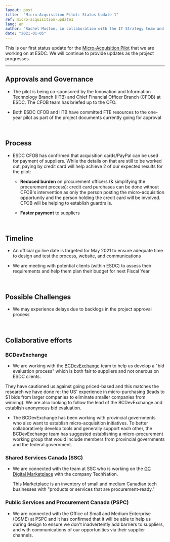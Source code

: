 ```yaml
---
layout: post
title:  "Micro-Acquisition Pilot: Status Update 1"
ref: micro-acquisition-update1
lang: en
author: "Rachel Muston, in collaboration with the IT Strategy team and Micro-Acquisition Pilot team members"
date: "2021-01-05"
---
```

<!--markdownlint-disable MD033-->
This is our first status update for the [Micro-Acquisition Pilot](https://sara-sabr.github.io/ITStrategy/micro-acquisition-pilot.html) that we are working on at ESDC.
We will continue to provide updates as the project progresses.

***

## Approvals and Governance

- The pilot is being co-sponsored by the Innovation and Information Technology Branch (IITB) and Chief Financial Officer Branch (CFOB) at ESDC.
  The CFOB team has briefed up to the CFO.

- Both ESDC CFOB and IITB have committed FTE resources to the one-year pilot as part of the project documents currently going for approval

&nbsp;

## Process

- ESDC CFOB has confirmed that acquisition cards/PayPal can be used for payment of suppliers.
  While the details on that are still to be worked out, paying by credit card will help achieve 2 of our expected results for the pilot:  

  - **Reduced burden** on procurement officers (& simplifying the procurement process): credit card purchases can be done without CFOB's intervention as only the person posting the micro-acquisition opportunity and the person holding the credit card will be involved.
  CFOB will be helping to establish guardrails.

  - **Faster payment** to suppliers

&nbsp;

## Timeline

- An official go live date is targeted for May 2021 to ensure adequate time to design and test the process, website, and communications

- We are meeting with potential clients (within ESDC) to assess their requirements and help them plan their budget for next Fiscal Year

&nbsp;

## Possible Challenges

- We may experience delays due to backlogs in the project approval process

&nbsp;

## Collaborative efforts

### BCDevExchange

- We are working with the [BCDevExchange](https://github.com/bcgov/bcdevexchange) team to help us develop a "bid evaluation process" which is both fair to suppliers and not onerous on ESDC clients.

They have cautioned us against going priced-based and this matches the research we have done re: the US' experience in micro-purchasing (leads to $1 bids from larger companies to eliminate smaller companies from winning).
We are also looking to follow the lead of the BCDevExchange and establish anonymous bid evaluation.

- The BCDevExchange has been working with provincial governments who also want to establish micro-acquisition initiatives.
To better collaboratively develop tools and generally support each other, the BCDevExchange team has suggested establishing a micro-procurement working group that would include members from provincial governments and the federal government.

### Shared Services Canada (SSC)

- We are connected with the team at SSC who is working on the [GC Digital Marketplace](https://technationportal.ca) with the company TechNation.

  This Marketplace is an inventory of small and medium Canadian tech businesses with "products or services that are procurement-ready."

### Public Services and Procurement Canada (PSPC)

- We are connected with the Office of Small and Medium Enterprise (OSME) at PSPC and it has confirmed that it will be able to help us during design to ensure we don't inadvertently add barriers to suppliers, and with communications of our opportunities via their supplier channels.
